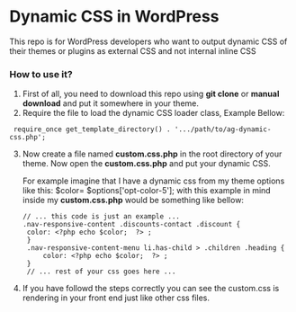 # Dynamic CSS in WordPress
This repo is for WordPress developers who want to output dynamic CSS of their themes or plugins as external CSS and not internal inline CSS 


### How to use it?
1. First of all, you need to download this repo using **git clone** or **manual download** and put it somewhere in your theme. 
2. Require the file to load the dynamic CSS loader class, Example Bellow:

```
 require_once get_template_directory() . '.../path/to/ag-dynamic-css.php';
```
3. Now create a file named **custom.css.php** in the root directory of your theme. Now open the **custom.css.php** and put your dynamic CSS.

   For example imagine that I have a dynamic css from my theme options like this: $color= $options['opt-color-5'];
   with this example in mind inside my **custom.css.php** would be something like bellow:

   ```
   // ... this code is just an example ...
   .nav-responsive-content .discounts-contact .discount {
    color: <?php echo $color;  ?> ;
    }
    .nav-responsive-content-menu li.has-child > .children .heading {
        color: <?php echo $color;  ?> ;
    }
    // ... rest of your css goes here ...
   ```
4. If you have followd the steps correctly you can see the custom.css is rendering in your front end just like other css files.
   
   
